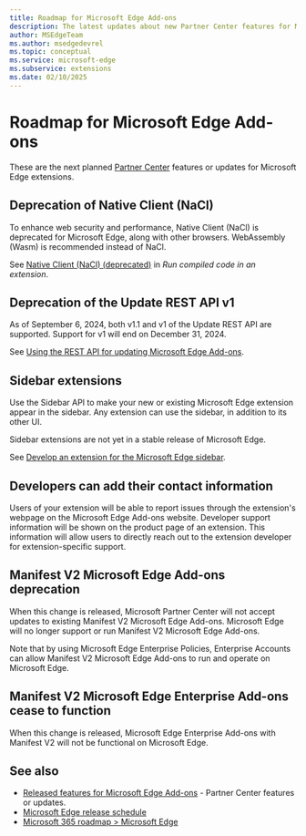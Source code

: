 ```yaml
---
title: Roadmap for Microsoft Edge Add-ons
description: The latest updates about new Partner Center features for Microsoft Edge extensions.
author: MSEdgeTeam
ms.author: msedgedevrel
ms.topic: conceptual
ms.service: microsoft-edge
ms.subservice: extensions
ms.date: 02/10/2025
---
```

# Roadmap for Microsoft Edge Add-ons
<!-- https://aka.ms/EdgeAddonsRoadmap -->

These are the next planned [Partner Center](https://partner.microsoft.com/dashboard/microsoftedge/) features or updates for Microsoft Edge extensions.


<!-- ====================================================================== -->
## Deprecation of Native Client (NaCl)

To enhance web security and performance, Native Client (NaCl) is deprecated for Microsoft Edge, along with other browsers.  WebAssembly (Wasm) is recommended instead of NaCl.

See [Native Client (NaCl) (deprecated)](../developer-guide/run-compiled-code.md#native-client-nacl-deprecated) in _Run compiled code in an extension_.


<!-- ====================================================================== -->
## Deprecation of the Update REST API v1

As of September 6, 2024, both v1.1 and v1 of the Update REST API are supported.  Support for v1 will end on December 31, 2024.

See [Using the REST API for updating Microsoft Edge Add-ons](../publish/api/using-addons-api.md).


<!-- ====================================================================== -->
## Sidebar extensions

Use the Sidebar API to make your new or existing Microsoft Edge extension appear in the sidebar.  Any extension can use the sidebar, in addition to its other UI.

Sidebar extensions are not yet in a stable release of Microsoft Edge.

See [Develop an extension for the Microsoft Edge sidebar](../developer-guide/sidebar.md).


<!-- ====================================================================== -->
## Developers can add their contact information

Users of your extension will be able to report issues through the extension's webpage on the Microsoft Edge Add-ons website.  Developer support information will be shown on the product page of an extension.  This information will allow users to directly reach out to the extension developer for extension-specific support.


<!-- ====================================================================== -->
## Manifest V2 Microsoft Edge Add-ons deprecation

When this change is released, Microsoft Partner Center will not accept updates to existing Manifest V2 Microsoft Edge Add-ons.  Microsoft Edge will no longer support or run Manifest V2 Microsoft Edge Add-ons.

Note that by using Microsoft Edge Enterprise Policies, Enterprise Accounts can<!--will still be able to?--> allow Manifest V2 Microsoft Edge Add-ons to run and operate on Microsoft Edge.


<!-- ====================================================================== -->
## Manifest V2 Microsoft Edge Enterprise Add-ons cease to function

When this change is released, Microsoft Edge Enterprise Add-ons with Manifest V2 will not be functional on Microsoft Edge.


<!-- ====================================================================== -->
## See also

* [Released features for Microsoft Edge Add-ons](released-features.md) - Partner Center features or updates.
* [Microsoft Edge release schedule](/deployedge/microsoft-edge-release-schedule)
* [Microsoft 365 roadmap > Microsoft Edge](https://www.microsoft.com/microsoft-365/roadmap?filters=Microsoft%20Edge)

